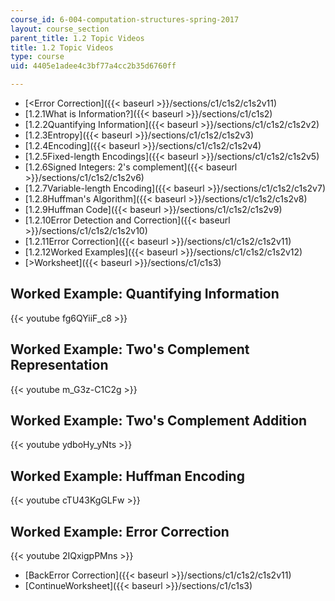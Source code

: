 ```yaml
---
course_id: 6-004-computation-structures-spring-2017
layout: course_section
parent_title: 1.2 Topic Videos
title: 1.2 Topic Videos
type: course
uid: 4405e1adee4c3bf77a4cc2b35d6760ff

---
```


*   [<Error Correction]({{< baseurl >}}/sections/c1/c1s2/c1s2v11)
*   [1.2.1What is Information?]({{< baseurl >}}/sections/c1/c1s2)
*   [1.2.2Quantifying Information]({{< baseurl >}}/sections/c1/c1s2/c1s2v2)
*   [1.2.3Entropy]({{< baseurl >}}/sections/c1/c1s2/c1s2v3)
*   [1.2.4Encoding]({{< baseurl >}}/sections/c1/c1s2/c1s2v4)
*   [1.2.5Fixed-length Encodings]({{< baseurl >}}/sections/c1/c1s2/c1s2v5)
*   [1.2.6Signed Integers: 2's complement]({{< baseurl >}}/sections/c1/c1s2/c1s2v6)
*   [1.2.7Variable-length Encoding]({{< baseurl >}}/sections/c1/c1s2/c1s2v7)
*   [1.2.8Huffman's Algorithm]({{< baseurl >}}/sections/c1/c1s2/c1s2v8)
*   [1.2.9Huffman Code]({{< baseurl >}}/sections/c1/c1s2/c1s2v9)
*   [1.2.10Error Detection and Correction]({{< baseurl >}}/sections/c1/c1s2/c1s2v10)
*   [1.2.11Error Correction]({{< baseurl >}}/sections/c1/c1s2/c1s2v11)
*   [1.2.12Worked Examples]({{< baseurl >}}/sections/c1/c1s2/c1s2v12)
*   [\>Worksheet]({{< baseurl >}}/sections/c1/c1s3)

Worked Example: Quantifying Information
---------------------------------------

{{< youtube fg6QYiiF_c8 >}}

Worked Example: Two's Complement Representation
-----------------------------------------------

{{< youtube m_G3z-C1C2g >}}

Worked Example: Two's Complement Addition
-----------------------------------------

{{< youtube ydboHy_yNts >}}

Worked Example: Huffman Encoding
--------------------------------

{{< youtube cTU43KgGLFw >}}

Worked Example: Error Correction
--------------------------------

{{< youtube 2IQxigpPMns >}}

*   [BackError Correction]({{< baseurl >}}/sections/c1/c1s2/c1s2v11)
*   [ContinueWorksheet]({{< baseurl >}}/sections/c1/c1s3)